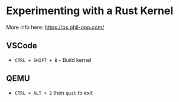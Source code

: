 # Experimenting with a Rust Kernel

More info here: https://os.phil-opp.com/

## VSCode

- `CTRL + SHIFT + B` - Build kernel

## QEMU

- `CTRL + ALT + 2` then `quit` to exit
